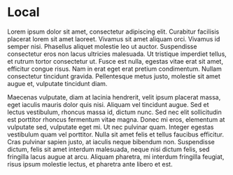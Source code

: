 # Local
Lorem ipsum dolor sit amet, consectetur adipiscing elit. Curabitur facilisis placerat lorem sit amet laoreet. Vivamus sit amet aliquam orci. Vivamus id semper nisi. Phasellus aliquet molestie leo ut auctor. Suspendisse consectetur eros non lacus ultricies malesuada. Ut tristique imperdiet tellus, et rutrum tortor consectetur ut. Fusce est nulla, egestas vitae erat sit amet, efficitur congue risus. Nam in erat eget erat pretium condimentum. Nullam consectetur tincidunt gravida. Pellentesque metus justo, molestie sit amet augue et, vulputate tincidunt diam.

Maecenas vulputate, diam at lacinia hendrerit, velit ipsum placerat massa, eget iaculis mauris dolor quis nisi. Aliquam vel tincidunt augue. Sed et lectus vestibulum, rhoncus massa id, dictum nunc. Sed nec elit sollicitudin est porttitor rhoncus fermentum vitae magna. Donec mi eros, elementum at vulputate sed, vulputate eget mi. Ut nec pulvinar quam. Integer egestas vestibulum quam vel porttitor. Nulla sit amet felis et tellus faucibus efficitur. Cras pulvinar sapien justo, at iaculis neque bibendum non. Suspendisse dictum, felis sit amet interdum malesuada, neque nisi dictum felis, sed fringilla lacus augue at arcu. Aliquam pharetra, mi interdum fringilla feugiat, risus ipsum molestie lectus, et pharetra ante libero et est.
